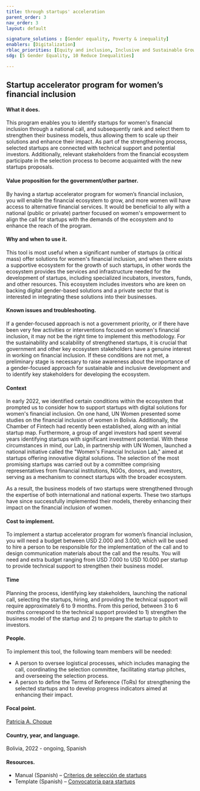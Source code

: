 ```yaml
---
title: through startups' acceleration
parent_order: 3
nav_order: 3
layout: default

signature_solutions : [Gender equality, Poverty & inequality]
enablers: [Digitalization]
rblac_priorities: [Equity and inclusion, Inclusive and Sustainable Growth]
sdg: [5 Gender Equality, 10 Reduce Inequalities]

---
```

## Startup accelerator program for women’s financial inclusion

#### What it does. 
This program enables you to identify startups for women's financial inclusion through a national call, and subsequently rank and select them to strengthen their business models, thus allowing them to scale up their solutions and enhance their impact. As part of the strengthening process, selected startups are connected with technical support and potential investors. Additionally, relevant stakeholders from the financial ecosystem participate in the selection process to become acquainted with the new startups proposals.

#### Value proposition for the government/other partner. 
By having a startup accelerator program for women’s financial inclusion, you will enable the financial ecosystem to grow, and more women will have access to alternative financial services. It would be beneficial to ally with a national (public or private) partner focused on women's empowerment to align the call for startups with the demands of the ecosystem and to enhance the reach of the program.

#### Why and when to use it. 
This tool is most useful when a significant number of startups (a critical mass) offer solutions for women's financial inclusion, and when there exists a supportive ecosystem for the growth of such startups, in other words the ecosystem provides the services and infrastructure needed for the development of startups, including specialized incubators, investors, funds, and other resources. This ecosystem includes investors who are keen on backing digital gender-based solutions and a private sector that is interested in integrating these solutions into their businesses. 

#### Known issues and troubleshooting. 
If a gender-focused approach is not a government priority, or if there have been very few activities or interventions focused on women's financial inclusion, it may not be the right time to implement this methodology. For the sustainability and scalability of strengthened startups, it is crucial that government and other key ecosystem stakeholders have a genuine interest in working on financial inclusion. If these conditions are not met, a preliminary stage is necessary to raise awareness about the importance of a gender-focused approach for sustainable and inclusive development and to identify key stakeholders for developing the ecosystem.

#### Context
In early 2022, we identified certain conditions within the ecosystem that prompted us to consider how to support startups with digital solutions for women's financial inclusion. On one hand, UN Women presented some studies on the financial inclusion of women in Bolivia. Additionally, the Chamber of Fintech had recently been established, along with an initial startup map. Furthermore, a group of angel investors had spent several years identifying startups with significant investment potential. With these circumstances in mind, our Lab, in partnership with UN Women, launched a national initiative called the "Women's Financial Inclusion Lab," aimed at startups offering innovative digital solutions. The selection of the most promising startups was carried out by a committee comprising representatives from financial institutions, NGOs, donors, and investors, serving as a mechanism to connect startups with the broader ecosystem.

As a result, the business models of two startups were strengthened through the expertise of both international and national experts. These two startups have since successfully implemented their models, thereby enhancing their impact on the financial inclusion of women.

#### Cost to implement. 
To implement a startup accelerator program for women’s financial inclusion, you will need a budget between USD 2.000 and 3.000, which will be used to hire a person to be responsible for the implementation of the call and to design communication materials about the call and the results. You will need and extra budget ranging from USD 7.000 to USD 10.000 per startup to provide technical support to strengthen their business model.

#### Time
Planning the process, identifying key stakeholders, launching the national call, selecting the startups, hiring, and providing the technical support will require approximately 6 to 9 months. From this period, between 3 to 6 months correspond to the technical support provided to 1) strengthen the business model of the startup and 2) to prepare the startup to pitch to investors. 

#### People. 
To implement this tool, the following team members will be needed:
- A person to oversee logistical processes, which includes managing the call, coordinating the selection committee, facilitating startup pitches, and overseeing the selection process.
- A person to define the Terms of Reference (ToRs) for strengthening the selected startups and to develop progress indicators aimed at enhancing their impact.

#### Focal point. 
[Patricia A. Choque](https://undp-accelerator-labs.github.io/Innovation-Toolkit-for-UNDP-Signature-Solutions/contributors/Patricia%20Choque.html)

#### Country, year, and language. 
Bolivia, 2022 - ongoing, Spanish

#### Resources. 
- Manual (Spanish) – [Criterios de selección de startups]( https://github.com/UNDP-Accelerator-Labs/Innovation-Toolkit-for-UNDP-Signature-Solutions/blob/1ec38d76ab3951e1c822c9c1c87dd0a7e00a0abb/_tools_resources/BOL_AccleratorFI_Manual_1.docx)
- Template (Spanish) – [Convocatoria para startups]( https://github.com/UNDP-Accelerator-Labs/Innovation-Toolkit-for-UNDP-Signature-Solutions/blob/1ec38d76ab3951e1c822c9c1c87dd0a7e00a0abb/_tools_resources/BOL_AccleratorFI_Template_1.pdf)

